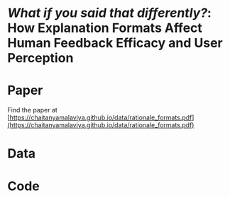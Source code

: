 # _What if you said that differently?_: How Explanation Formats Affect Human Feedback Efficacy and User Perception

# Paper
Find the paper at [https://chaitanyamalaviya.github.io/data/rationale_formats.pdf](https://chaitanyamalaviya.github.io/data/rationale_formats.pdf)

# Data

# Code

